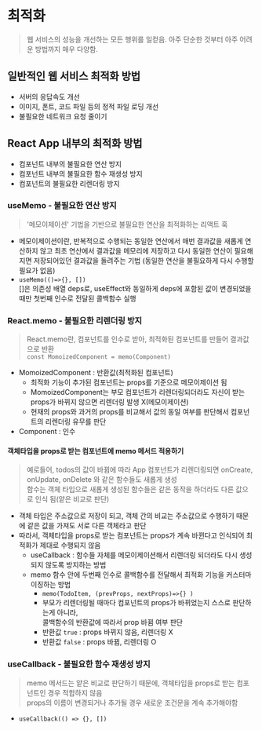 # 최적화
> 웹 서비스의 성능을 개선하는 모든 행위를 일컫음. 아주 단순한 것부터 아주 어려운 방법까지 매우 다양함.

## 일반적인 웹 서비스 최적화 방법
- 서버의 응답속도 개선
- 이미지, 폰트, 코드 파일 등의 정적 파일 로딩 개선
- 불필요한 네트워크 요청 줄이기

## React App 내부의 최적화 방법
- 컴포넌트 내부의 불필요한 연산 방지
- 컴포넌트 내부의 불필요한 함수 재생성 방지
- 컴포넌트의 불필요한 리렌더링 방지

### useMemo - 불필요한 연산 방지
> '메모이제이션' 기법을 기반으로 불필요한 연산을 최적화하는 리액트 훅
- 메모이제이션이란, 반복적으로 수행되는 동일한 연산에서 매번 결과값을 새롭게 연산하지 않고 최초 연산에서 결과값을 메모리에 저장하고
  다시 동일한 연산이 필요해지면 저장되어있던 결과값을 돌려주는 기법 (동일한 연산을 불필요하게 다시 수행할 필요가 없음)
- `useMemo(()=>{}, [])` <br> []은 의존성 배열 deps로, useEffect와 동일하게 deps에 포함된 값이 변경되었을 때만 첫번째 인수로 전달된 콜백함수 실행

### React.memo - 불필요한 리렌더링 방지
> React.memo란, 컴포넌트를 인수로 받아, 최적화된 컴포넌트를 만들어 결과값으로 반환<br>
`const MomoizedComponent = memo(Component)`
- MomoizedComponent : 반환값(최적화된 컴포넌트)
  - 최적화 기능이 추가된 컴포넌트는 props를 기준으로 메모이제이션 됨
  - MomoizedComponent는 부모 컴포넌트가 리렌더링되더라도 자신이 받는 props가 바뀌지 않으면 리렌더링 발생 X(메모이제이션)
  - 현재의 props와 과거의 props를 비교해서 값의 동일 여부를 판단해서 컴포넌트의 리렌더링 유무를 판단
- Component : 인수

#### 객체타입을 props로 받는 컴포넌트에 memo 메서드 적용하기
> 예로들어, todos의 값이 바뀜에 따라 App 컴포넌트가 리렌더링되면 onCreate, onUpdate, onDelete 와 같은 함수들도 새롭게 생성<br>
함수는 객체 타입으로 새롭게 생성된 함수들은 같은 동작을 하더라도 다른 값으로 인식 됨(얕은 비교로 판단)
- 객체 타입은 주소값으로 저장이 되고, 객체 간의 비교는 주소값으로 수행하기 때문에 같은 값을 가져도 서로 다른 객체라고 판단
- 따라서, 객체타입을 props로 받는 컴포넌트는 props가 계속 바뀐다고 인식되어 최적화가 제대로 수행되지 않음
  - useCallback : 함수들 자체를 메모이제이션해서 리렌더링 되더라도 다시 생성되지 않도록 방지하는 방법
  - memo 함수 안에 두번째 인수로 콜백함수를 전달해서 최적화 기능을 커스터마이징하는 방법
    - `memo(TodoItem, (prevProps, nextProps)=>{} )`
    -  부모가 리렌더링될 때마다 컴포넌트의 props가 바뀌었는지 스스로 판단하는게 아니라,<br>콜백함수의 반환값에 따라서 prop 바뀜 여부 판단
      -  반환값 `true` : props 바뀌지 않음, 리렌더링 X
      -  반환값 `false` : props 바뀜, 리렌더링 O

### useCallback - 불필요한 함수 재생성 방지
> memo 메서드는 얕은 비교로 판단하기 때문에, 객체타입을 props로 받는 컴포넌트인 경우 적합하지 않음<br>
props의 이름이 변경되거나 추가될 경우 새로운 조건문을 계속 추가해야함
- `useCallback(() => {}, [])`
